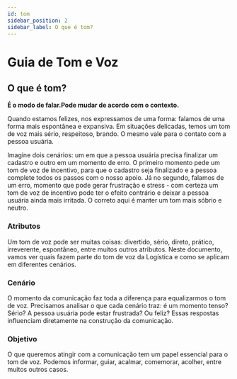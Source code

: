 ```yaml
---
id: tom
sidebar_position: 2
sidebar_label: O que é tom?
---
```


# Guia de Tom e Voz

## O que é tom?
**É o modo de falar.Pode mudar de acordo com o contexto.**

Quando estamos felizes, nos expressamos de uma forma: falamos de uma forma mais espontânea e expansiva. Em situações delicadas, temos um tom de voz mais sério, respeitoso, brando. O mesmo vale para o contato com a pessoa usuária. 

Imagine dois cenários: um em que a pessoa usuária precisa finalizar um cadastro e outro em um momento de erro. O primeiro momento pede um tom de voz de incentivo, para que o cadastro seja finalizado e a pessoa complete todos os passos com o nosso apoio. Já no segundo, falamos de um erro, momento que pode gerar frustração e stress - com certeza um tom de voz de incentivo pode ter o efeito contrário e deixar a pessoa usuária ainda mais irritada. O correto aqui é manter um tom mais sóbrio e neutro.


### Atributos
Um tom de voz pode ser muitas coisas: divertido, sério, direto, prático, irreverente, espontâneo, entre muitos outros atributos. Neste documento, vamos ver quais fazem parte do tom de voz da Logística e como se aplicam em diferentes cenários.

### Cenário
O momento da comunicação faz toda a diferença para equalizarmos o tom de voz. Precisamos analisar o que cada cenário traz: é um momento tenso? Sério? A pessoa usuária pode estar frustrada? Ou feliz? Essas respostas influenciam diretamente na construção da comunicação.

### Objetivo
O que queremos atingir com a comunicação tem um papel essencial para o tom de voz. Podemos informar, guiar, acalmar, comemorar, acolher, entre muitos outros casos.